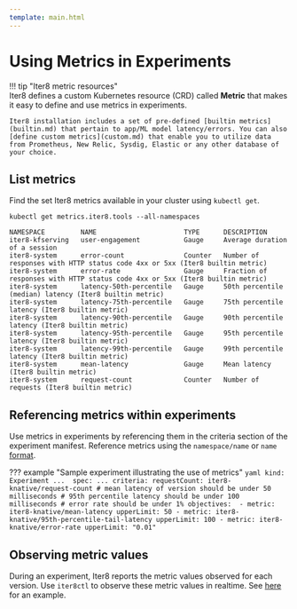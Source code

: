 ```yaml
---
template: main.html
---
```


# Using Metrics in Experiments

!!! tip "Iter8 metric resources"    
    Iter8 defines a custom Kubernetes resource (CRD) called **Metric** that makes it easy to define and use metrics in experiments. 
    
    Iter8 installation includes a set of pre-defined [builtin metrics](builtin.md) that pertain to app/ML model latency/errors. You can also [define custom metrics](custom.md) that enable you to utilize data from Prometheus, New Relic, Sysdig, Elastic or any other database of your choice.

## List metrics
Find the set Iter8 metrics available in your cluster using `kubectl get`.

``` shell
kubectl get metrics.iter8.tools --all-namespaces
```

```shell
NAMESPACE         NAME                      TYPE      DESCRIPTION
iter8-kfserving   user-engagement           Gauge     Average duration of a session
iter8-system      error-count               Counter   Number of responses with HTTP status code 4xx or 5xx (Iter8 builtin metric)
iter8-system      error-rate                Gauge     Fraction of responses with HTTP status code 4xx or 5xx (Iter8 builtin metric)
iter8-system      latency-50th-percentile   Gauge     50th percentile (median) latency (Iter8 builtin metric)
iter8-system      latency-75th-percentile   Gauge     75th percentile latency (Iter8 builtin metric)
iter8-system      latency-90th-percentile   Gauge     90th percentile latency (Iter8 builtin metric)
iter8-system      latency-95th-percentile   Gauge     95th percentile latency (Iter8 builtin metric)
iter8-system      latency-99th-percentile   Gauge     99th percentile latency (Iter8 builtin metric)
iter8-system      mean-latency              Gauge     Mean latency (Iter8 builtin metric)
iter8-system      request-count             Counter   Number of requests (Iter8 builtin metric)
```

## Referencing metrics within experiments

Use metrics in experiments by referencing them in the criteria section of the experiment manifest. Reference metrics using the `namespace/name` or `name` [format](../reference/experiment.md#criteria).

??? example "Sample experiment illustrating the use of metrics"
    ```yaml
    kind: Experiment
    ... 
    spec:
      ...
      criteria:
        requestCount: iter8-knative/request-count
        # mean latency of version should be under 50 milliseconds
        # 95th percentile latency should be under 100 milliseconds
        # error rate should be under 1%
        objectives: 
        - metric: iter8-knative/mean-latency
          upperLimit: 50
        - metric: iter8-knative/95th-percentile-tail-latency
          upperLimit: 100
        - metric: iter8-knative/error-rate
          upperLimit: "0.01"
    ```

## Observing metric values
During an experiment, Iter8 reports the metric values observed for each version. Use `iter8ctl` to observe these metric values in realtime. See [here](../getting-started/quick-start/kfserving/tutorial.md#a-observe-results) for an example.
